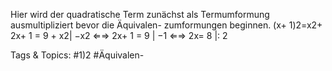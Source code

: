 Hier wird der quadratische Term zunächst als Termumformung ausmultipliziert bevor die Äquivalen-
zumformungen beginnen.
(x+ 1)2=x2+ 2x+ 1 = 9 + x2| −x2
⇐⇒ 2x+ 1 = 9 | −1
⇐⇒ 2x= 8 |: 2

   Tags & Topics:
   #1)2
   #Äquivalen-
